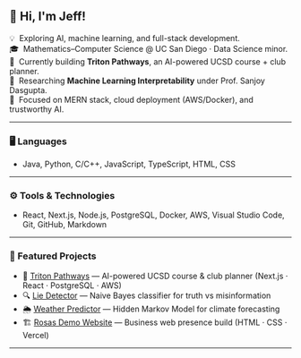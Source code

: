 <h2>👋 Hi, I'm Jeff!</h2>

💡 &nbsp;Exploring AI, machine learning, and full-stack development.  
🎓 &nbsp;Mathematics–Computer Science @ UC San Diego · Data Science minor.  
🚀 &nbsp;Currently building **Triton Pathways**, an AI-powered UCSD course + club planner.  
🔬 &nbsp;Researching **Machine Learning Interpretability** under Prof. Sanjoy Dasgupta.  
🌱 &nbsp;Focused on MERN stack, cloud deployment (AWS/Docker), and trustworthy AI.  

---

### 🖥️ Languages
- Java, Python, C/C++, JavaScript, TypeScript, HTML, CSS

---

### ⚙️ Tools & Technologies
- React, Next.js, Node.js, PostgreSQL, Docker, AWS, Visual Studio Code, Git, GitHub, Markdown

---

### 📌 Featured Projects
- 🚧 [Triton Pathways](https://github.com/jumanzor/triton-pathways) — AI-powered UCSD course & club planner (Next.js · React · PostgreSQL · AWS)  
- 🔍 [Lie Detector](https://github.com/jumanzor/lie-detector) — Naive Bayes classifier for truth vs misinformation  
- 🌦 [Weather Predictor](https://github.com/jumanzor/weather-predictor) — Hidden Markov Model for climate forecasting  
- 🏗 [Rosas Demo Website](https://github.com/jumanzor/rosas-demo) — Business web presence build (HTML · CSS · Vercel)  

---
